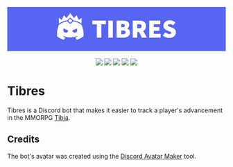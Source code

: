 <p align="center">
  <a href="https://github.com/Tholdrim/Tibres"><img src="Resources/Logo.png" /></a>
</p>
<p align="center">
  <a href="https://dotnet.microsoft.com/en-us/download/dotnet/7.0"><img src="https://img.shields.io/badge/.NET-7.0-blue" /></a>
  <a href="https://learn.microsoft.com/en-us/azure/azure-functions/functions-overview"><img src="https://img.shields.io/badge/Azure%20Functions-v4-orange?logo=azurefunctions" /></a>
  <a href="https://github.com/Tholdrim/Tibres/actions/workflows/Provisioning.yml"><img src="https://img.shields.io/github/actions/workflow/status/Tholdrim/Tibres/Provisioning.yml?logo=github&label=Provision%20an%20infrastructure" /></a>
  <a href="https://github.com/Tholdrim/Tibres/actions/workflows/Deployment.yml"><img src="https://img.shields.io/github/actions/workflow/status/Tholdrim/Tibres/Deployment.yml?logo=github&label=Deploy%20an%20application" /></a>
  <a href="LICENSE.txt"><img src="https://img.shields.io/github/license/Tholdrim/Tibres?label=License" /></a>
</p>

# Tibres

Tibres is a Discord bot that makes it easier to track a player's advancement in the MMORPG [Tibia](https://www.tibia.com).

## Credits

The bot's avatar was created using the [Discord Avatar Maker](https://discord-avatar-maker.app) tool.

